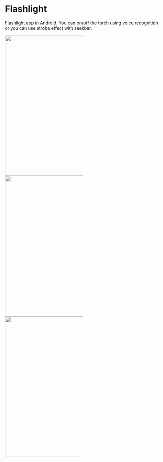 # Flashlight
Flashlight app in Android.
You can on/off the torch using voice recognition or you can use strobe effect with seekbar.

<img align="left" src="https://user-images.githubusercontent.com/41661723/48198301-697d3d80-e37e-11e8-9164-01d35b954c73.jpeg" height=450 width=250/>

<img align="left" src="https://user-images.githubusercontent.com/41661723/48198311-71d57880-e37e-11e8-9e81-dafae3ab81c0.jpeg" height=450 width=250/>

<img align="left" src="https://user-images.githubusercontent.com/41661723/48198314-7437d280-e37e-11e8-8e50-45a69df6bd2e.jpeg" height=450 width=250/>
